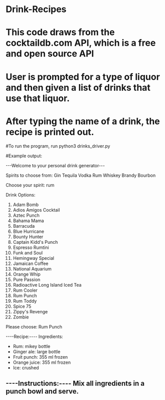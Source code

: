 # Drink-Recipes
# This code draws from the cocktaildb.com API, which is a free and open source API
# User is prompted for a type of liquor and then given a list of drinks that use that liquor.
# After typing the name of a drink, the recipe is printed out.

#To run the program, run python3 drinks_driver.py

#Example output:

---Welcome to your personal drink generator---

Spirits to choose from:
    Gin
    Tequila
    Vodka
    Rum
    Whiskey
    Brandy
    Bourbon

Choose your spirit:
rum

Drink Options:
1)  Adam Bomb
2)  Adios Amigos Cocktail
3)  Aztec Punch
4)  Bahama Mama
5)  Barracuda
6)  Blue Hurricane
7)  Bounty Hunter
8)  Captain Kidd's Punch
9)  Espresso Rumtini
10)  Funk and Soul
11)  Hemingway Special
12)  Jamaican Coffee
13)  National Aquarium
14)  Orange Whip
15)  Pure Passion
16)  Radioactive Long Island Iced Tea
17)  Rum Cooler
18)  Rum Punch
19)  Rum Toddy
20)  Spice 75
21)  Zippy's Revenge
22)  Zombie

Please choose:
Rum Punch

----Recipe:----
Ingredients:
- Rum: mikey bottle
- Ginger ale: large bottle
- Fruit punch: 355 ml frozen
- Orange juice: 355 ml frozen
- Ice: crushed


----Instructions:----
Mix all ingredients in a punch bowl and serve.
-----------------------------------------------------
